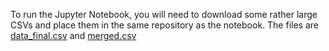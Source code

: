 To run the Jupyter Notebook, you will need to download some rather large CSVs and place them in the same repository as the notebook.
The files are [data_final.csv](https://drive.google.com/file/d/1-Pwyuo1jXaKc4xgwgHYLT9xRrCL7zPH5/view?usp=sharing) and [merged.csv](https://drive.google.com/file/d/1d3niLUn3-P-JPY09VkwdwrAOl6vz_Qwg/view?usp=sharing)
